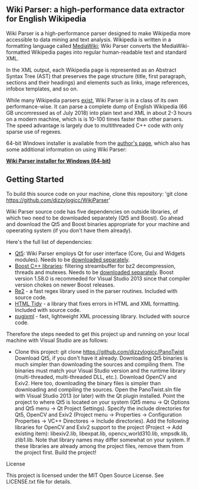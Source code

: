 ## Wiki Parser: a high-performance data extractor for English Wikipedia

Wiki Parser is a high-performance parser designed to make Wikipedia more accessible to data mining and text analysis. Wikipedia is written in a formatting language called [MediaWiki](https://www.mediawiki.org/wiki/Help:Formatting); Wiki Parser converts the MediaWiki-formatted Wikipedia pages into regular human-readable text and standard XML.

In the XML output, each Wikipedia page is represented as an Abstract Syntax Tree (AST) that preserves the page structure (title, first paragraph, sections and their headings) and elements such as links, image references, infobox templates, and so on.

While many Wikipedia parsers [exist](https://www.mediawiki.org/wiki/Alternative_parsers), Wiki Parser is in a class of its own performance-wise. It can parse a complete dump of English Wikipedia (66 GB uncomressed as of July 2018) into plain text and XML in about 2-3 hours on a modern machine, which is is 10-100 times faster than other parsers. The speed advantage is largely due to multithreaded C++ code with only sparse use of regexes.

64-bit Windows installer is available from the [author's page](https://dizzylogic.com/wiki-parser), which also has some additional information on using Wiki Parser:

**[Wiki Parser installer for Windows (64-bit)](https://dizzylogic.com/wiki-parser)**


## Getting Started
To build this source code on your machine, clone this repository:
'git clone https://github.com/dizzylogicc/WikiParser'

Wiki Parser source code has five dependencies on outside libraries, of which two need to be downloaded separately (Qt5 and Boost). Go ahead and download the Qt5 and Boost binaries appropriate for your machine and opeerating system (if you don't have them already).

Here's the full list of dependencies:
* [Qt5](https://www.qt.io/download): Wiki Parser employs Qt for user interface (Core, Gui and Widgets modules). Needs to be [downloaded separately](https://www.qt.io/download).
* [Boost C++ libraries](https://www.boost.org/): filtering streambuffer for bz2 decompression, threads and mutexes. Needs to be [downloaded separately](https://www.boost.org/users/download/). Boost version 1.58.0 is recommeded for Visual Studio 2013 since that compiler version chokes on newer Boost releases. 
* [Re2](https://github.com/google/re2) - a fast regex library used in the parser routines. Included with source code.
* [HTML Tidy](http://www.html-tidy.org/) - a library that fixes errors in HTML and XML formatting. Included with source code.
* [pugixml](https://pugixml.org/) - fast, lightweight XML processing library. Included with source code.

Therefore the steps needed to get this project up and running on your local machine with Visual Studio are as follows:

* Clone this project: git clone https://github.com/dizzylogicc/PanoTwist
    Download Qt5, if you don't have it already. Downloading Qt5 binaries is much simpler than downloading the sources and compiling them. The binaries must match your Visual Studio version and the runtime library (multi-threaded, multi-threaded DLL, etc.).
    Download OpenCV and Exiv2. Here too, downloading the binary files is simpler than downloading and compiling the sources.
    Open the PanoTwist.sln file with Visual Studio 2013 (or later) with the Qt plugin installed.
    Point the project to where Qt5 is located on your system (Qt5 menu -> Qt Options and Qt5 menu -> Qt Project Settings).
    Specify the include directories for Qt5, OpenCV and Exiv2 (Project menu -> Properties -> Configuration Properties -> VC++ Directores -> Include directories).
    Add the following libraries for OpenCV and Exiv2 support to the project (Project -> Add existing item): libexiv2.lib, libexpat.lib, opencv_world310.lib, xmpsdk.lib, zlib1.lib. Note that library names may differ somewhat on your system. If these libraries are already among the project files, remove them from the project first.
    Build the project!

License

This project is licensed under the MIT Open Source License. See LICENSE.txt file for details.
